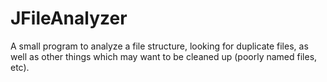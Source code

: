 JFileAnalyzer
=============

A small program to analyze a file structure, looking for duplicate files, as well as other things which may want to be cleaned up (poorly named files, etc).
